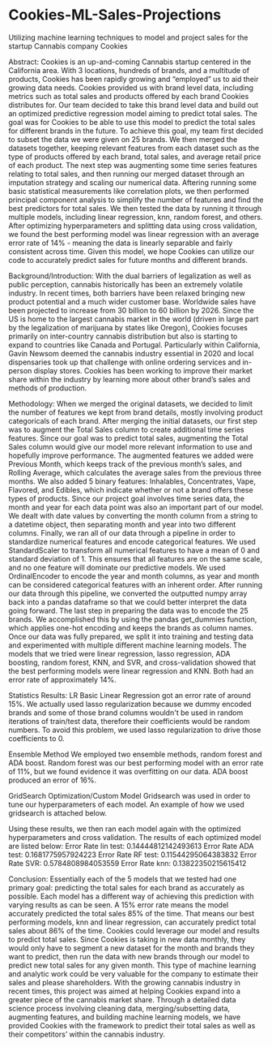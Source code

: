 # Cookies-ML-Sales-Projections
Utilizing machine learning techniques to model and project sales for the startup Cannabis company Cookies

Abstract:
Cookies is an up-and-coming Cannabis startup centered in the California area. With 3 locations, hundreds of  brands, and a multitude of products, Cookies has been rapidly growing and “employed” us to aid their growing data needs. Cookies provided us with brand level data, including metrics such as total sales and products offered by each brand Cookies distributes for. Our team decided to take this brand level data and build out an optimized predictive regression model aiming to predict total sales. The goal was for Cookies to be able to use this model to predict the total sales for different brands in the future. To achieve this goal, my team first decided to subset the data we were given on 25 brands. We then merged the datasets together, keeping relevant features from each dataset such as the type of products offered by each brand, total sales, and average retail price of each product. The next step was augmenting some time series features relating to total sales, and then running our merged dataset through an imputation strategy and scaling our numerical data. Aftering running some basic statistical measurements like correlation plots, we then performed principal component analysis to simplify the number of features and find the best predictors for total sales. We then tested the data by running it through multiple models, including linear regression, knn, random forest, and others. After optimizing hyperparameters and splitting data using cross validation, we found the best performing model was linear regression with an average error rate of 14% - meaning the data is linearly separable and fairly consistent across time. Given this model, we hope Cookies can utilize our code to accurately predict sales for future months and different brands.

Background/Introduction:
With the dual barriers of legalization as well as public perception, cannabis historically has been an extremely volatile industry. In recent times, both barriers have been relaxed bringing new product potential and a much wider customer base. Worldwide sales have been projected to increase from 30 billion to 60 billion by 2026. Since the US is home to the largest cannabis market in the world (driven in large part by the legalization of marijuana by states like Oregon), Cookies focuses primarily on inter-country cannabis distribution but also is starting to expand to countries like Canada and Portugal. Particularly within California, Gavin Newsom deemed the cannabis industry essential in 2020 and local dispensaries took up that challenge with online ordering services and in-person display stores. Cookies has been working to improve their market share within the industry by learning more about other brand’s sales and methods of production. 

Methodology:
When we merged the original datasets, we decided to limit the number of features we kept from brand details, mostly involving product categoricals of each brand. After merging the initial datasets, our first step was to augment the Total Sales column to create additional time series features. Since our goal was to predict total sales, augmenting the Total Sales column would give our model more relevant information to use and hopefully improve performance. The augmented features we added were Previous Month, which keeps track of the previous month’s sales, and Rolling Average, which calculates the average sales from the previous three months. We also added 5 binary features: Inhalables, Concentrates, Vape, Flavored, and Edibles, which indicate whether or not a brand offers these types of products. Since our project goal involves time series data, the month and year for each data point was also an important part of our model. We dealt with date values by converting the month column from a string to a datetime object, then separating month and year into two different columns. Finally, we ran all of our data through a pipeline in order to standardize numerical features and encode categorical features. We used StandardScaler to transform all numerical features to have a mean of 0 and standard deviation of 1. This ensures that all features are on the same scale, and no one feature will dominate our predictive models. We used OrdinalEncoder to encode the year and month columns, as year and month can be considered categorical features with an inherent order. After running our data through this pipeline, we converted the outputted numpy array back into a pandas dataframe so that we could better interpret the data going forward. The last step in preparing the data was to encode the 25 brands. We accomplished this by using the pandas get_dummies function, which applies one-hot encoding and keeps the brands as column names. Once our data was fully prepared, we split it into training and testing data and experimented with multiple different machine learning models. The models that we tried were linear regression, lasso regression, ADA boosting, random forest, KNN, and SVR, and cross-validation showed that the best performing models were linear regression and KNN. Both had an error rate of approximately 14%. 


Statistics Results:
LR
Basic Linear Regression got an error rate of around 15%. We actually used lasso regularization because we dummy encoded brands and some of those brand columns wouldn't be used in random iterations of train/test data, therefore their coefficients would be random numbers. To avoid this problem, we used lasso regularization to drive those coefficients to 0. 

Ensemble Method
We employed two ensemble methods, random forest and ADA boost. Random forest was our best performing model with an error rate of 11%, but we found evidence it was overfitting on our data. ADA boost produced an error of 16%. 

GridSearch Optimization/Custom Model
Gridsearch was used in order to tune our hyperparameters of each model. An example of how we used gridsearch is attached below. 

Using these results, we then ran each model again with the optimized hyperparameters and cross validation. The results of each optimized model are listed below:
Error Rate lin test: 0.14444812142493613
Error Rate ADA test: 0.1681775957924223
Error Rate RF test: 0.11544295064383832
Error Rate SVR: 0.5784808984053559
Error Rate knn: 0.13822350215615412


Conclusion:
Essentially each of the 5 models that we tested had one primary goal: predicting the total sales for each brand as accurately as possible. Each model has a different way of achieving this prediction with varying results as can be seen. A 15% error rate means the model accurately predicted the total sales 85% of the time. That means our best performing models, knn and linear regression, can accurately predict total sales about 86% of the time. Cookies could leverage our model and results to predict total sales. Since Cookies is taking in new data monthly, they would only have to segment a new dataset for the month and brands they want to predict, then run the data with new brands through our model to predict new total sales for any given month. This type of machine learning and analytic work could be very valuable for the company to estimate their sales and please shareholders. With the growing cannabis industry in recent times, this project was aimed at helping Cookies expand into a greater piece of the cannabis market share. Through a detailed data science process involving cleaning data, merging/subsetting data, augmenting features, and building machine learning models, we have provided Cookies with the framework to predict their total sales as well as their competitors’ within the cannabis industry.
